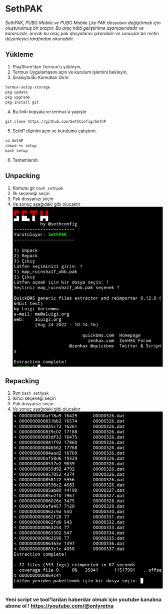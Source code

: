 # SethPAK
_SethPAK, PUBG Mobile ve PUBG Mobile Lite PAK dosyasını değiştirmek için oluşturulmuş bir araçtır. Bu araç hâlâ geliştirilme aşamasındadır ve kararsızdır, ancak bu araç pak dosyalarını çıkarabilir ve sonuçlar bir metin düzenleyici tarafından okunabilir._

## Yükleme
1. PlayStore'dan Termux'u yükleyin,
2. Termux Uygulamasını açın ve kurulum işlemini bekleyin,
3. Sırasıyla Bu Komutları Girin:
```
termux-setup-storage
pkg update
pkg upgrade
pkg install git
```
4. Bu linki kopyala ve termux'a yapıştır
```
git clone https://github.com/SethConfig/SethP
```
5. SethP dizinini açın ve kurulumu çalıştırın.
```
cd SethP
chmod +x setup
bash setup
```
6. Tamamlandı.

## Unpacking
1. Komutu gir `bash sethpak`
2. İlk seçeneği seçin
3. Pak dosyanızı seçin
4. Ve sonuç aşağıdaki gibi olucaktır
![Result](/SS/unpack_pak.jpg)

## Repacking
1. Run `bash sethpak`
2. İkinci seçeneği seçin
3. Pak dosyanızı seçin
4. Ve sonuç aşağıdaki gibi olucaktır
![Result](/SS/rpack_pak.jpg)

### Yeni script ve tool'lardan haberdar olmak için youtube kanalına abone ol ! https://youtube.com/@onlyretna
